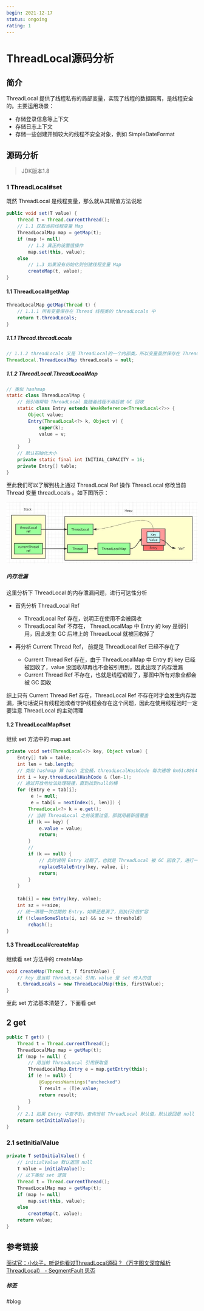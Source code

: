 ```yaml
---
begin: 2021-12-17
status: ongoing
rating: 1
---
```


# ThreadLocal源码分析

## 简介

ThreadLocal 提供了线程私有的局部变量，实现了线程的数据隔离，是线程安全的。主要运用场景：
- 存储登录信息等上下文
- 存储日志上下文
- 存储一些创建开销较大的线程不安全对象，例如 SimpleDateFormat

## 源码分析

>JDK版本1.8

### 1 ThreadLocal#set

既然 ThreadLocal 是线程变量，那么就从其赋值方法说起

```java
public void set(T value) {
	Thread t = Thread.currentThread();
	// 1.1 获取当前线程变量 Map
	ThreadLocalMap map = getMap(t);
	if (map != null)
		// 1.2 真正的设置值操作
		map.set(this, value);
	else
		// 1.3 如果没有初始化则创建线程变量 Map
		createMap(t, value);
}
```

#### 1.1 ThreadLocal#getMap

```java
ThreadLocalMap getMap(Thread t) {
	// 1.1.1 所有变量保存在 Thread 线程类的 threadLocals 中
	return t.threadLocals;
}
```

##### 1.1.1 Thread.threadLocals

```java
// 1.1.2 threadLocals 又是 ThreadLocal的一个内部类，所以变量虽然保存在 Thread 从而实现了线程隔离的效果，但还是由 ThreadLocal管理
ThreadLocal.ThreadLocalMap threadLocals = null;
```

##### 1.1.2 ThreadLocal.ThreadLocalMap

```java
// 类似 hashmap
static class ThreadLocalMap {
	// 弱引用帮助 ThreadLocal 能随着线程不用后被 GC 回收
	static class Entry extends WeakReference<ThreadLocal<?>> {
		Object value;
		Entry(ThreadLocal<?> k, Object v) {
			super(k);
			value = v;
		}
	}
	// 默认初始化大小
	private static final int INITIAL_CAPACITY = 16;
	private Entry[] table;
}
```

至此我们可以了解到栈上通过 ThreadLocal Ref 操作 ThreadLocal 修改当前 Thread  变量 threadLocals 。如下图所示：

![](image/Pasted%20image%2020211220164453.png)
##### 内存泄漏

这里分析下 ThreadLocal 的内存泄漏问题，进行可达性分析

- 首先分析 ThreadLocal Ref
	- ThreadLocal Ref 存在，说明正在使用不会被回收
	- ThreadLocal Ref 不存在， ThreadLocalMap 中 Entry 的 key 是弱引用，因此发生 GC 后堆上的 ThreadLocal 就被回收掉了

- 再分析 Current Thread Ref， 前提是 ThreadLocal Ref 已经不存在了
	- Current Thread Ref 存在，由于 ThreadLocalMap 中 Entry 的 key 已经被回收了，value 没回收却再也不会被引用到，因此出现了内存泄漏
	-  Current Thread Ref 不存在，也就是线程销毁了，那图中所有对象全都会被 GC 回收

综上只有 Current Thread Ref 存在，ThreadLocal Ref 不存在时才会发生内存泄漏，换句话说只有线程池或者守护线程会存在这个问题，因此在使用线程池时一定要注意 ThreadLocal 的主动清理

#### 1.2 ThreadLocalMap#set

继续 set 方法中的 map.set

```java
private void set(ThreadLocal<?> key, Object value) {
	Entry[] tab = table;
	int len = tab.length;
	// 类似 hashmap 算 hash 定位桶，threadLocalHashCode 每次递增 0x61c88647（斐波那契数），使得分布更加均匀
	int i = key.threadLocalHashCode & (len-1);
	// 通过开放地址法处理碰撞，直到找到null的桶
	for (Entry e = tab[i];
		 e != null;
		 e = tab[i = nextIndex(i, len)]) {
		ThreadLocal<?> k = e.get();
		// 当前 ThreadLocal 之前设置过值，那就用最新值覆盖
		if (k == key) {
			e.value = value;
			return;
		}
		// 
		if (k == null) {
			// 此时说明 Entry 过期了，也就是 ThreadLocal 被 GC 回收了，进行一次整理，释放掉泄漏的 value，然后占用这个桶
			replaceStaleEntry(key, value, i);
			return;
		}
	}

	tab[i] = new Entry(key, value);
	int sz = ++size;
	// 统一清理一次过期的 Entry，如果还是满了，则执行2倍扩容
	if (!cleanSomeSlots(i, sz) && sz >= threshold)
		rehash();
}
```

#### 1.3 ThreadLocal#createMap

继续看 set 方法中的 createMap

```java
void createMap(Thread t, T firstValue) {
	// key 是当前 ThreadLocal 引用，value 是 set 传入的值
	t.threadLocals = new ThreadLocalMap(this, firstValue);
}
```

至此 set 方法基本清楚了，下面看 get

## 2 get

```java
public T get() {
	Thread t = Thread.currentThread();
	ThreadLocalMap map = getMap(t);
	if (map != null) {
		// 用当前 ThreadLocal 引用获取值
		ThreadLocalMap.Entry e = map.getEntry(this);
		if (e != null) {
			@SuppressWarnings("unchecked")
			T result = (T)e.value;
			return result;
		}
	}
	// 2.1 如果 Entry 中查不到，查询当前 ThreadLocal 默认值，默认返回是 null
	return setInitialValue();
}
```

### 2.1 setInitialValue

```java
private T setInitialValue() {
	// initialValue 默认返回 null
	T value = initialValue();
	// 以下类似 set 逻辑
	Thread t = Thread.currentThread();
	ThreadLocalMap map = getMap(t);
	if (map != null)
		map.set(this, value);
	else
		createMap(t, value);
	return value;
}
```


## 参考链接

[面试官：小伙子，听说你看过ThreadLocal源码？（万字图文深度解析ThreadLocal） - SegmentFault 思否](https://segmentfault.com/a/1190000022663697)

##### 标签
#blog
